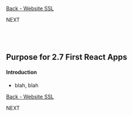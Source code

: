 <!-- ------------------------------------------------------------------------- -->

<div class="page-back">


[Back - Website SSL](/Setup/purposes/pfr0306_Setup-Website-SSL-Ubuntu.md)
</div><div class="page-next disabled">

NEXT
</div><div style="margin-top:35px">&nbsp;</div>

<!-- ------------------------------------------------------------------------- -->


## Purpose for 2.7 First React Apps

#### Introduction

- blah, blah


<!-- ------------------------------------------------------------------------- -->

<div class="page-back">

[Back - Website SSL](/Setup/purposes/pfr0306_Setup-Website-SSL-Ubuntu.md)
</div><div class="page-next disabled">

NEXT
</div>

<!-- ------------------------------------------------------------------------- -->